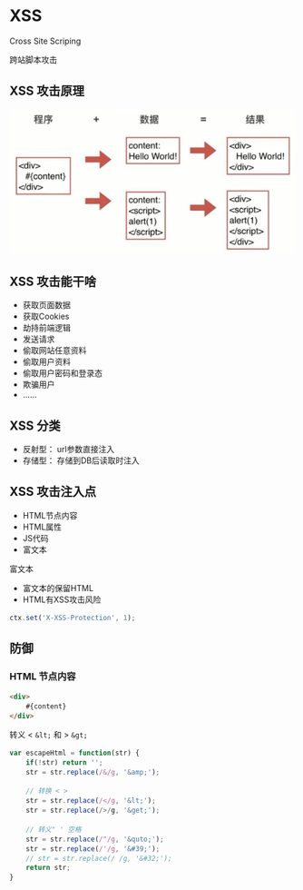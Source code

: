# XSS

Cross Site Scriping

跨站脚本攻击


## XSS 攻击原理

![0301.png](./img/0301.png)


## XSS 攻击能干啥

- 获取页面数据
- 获取Cookies
- 劫持前端逻辑
- 发送请求
- 偷取网站任意资料
- 偷取用户资料
- 偷取用户密码和登录态
- 欺骗用户
- ......


## XSS 分类

- 反射型： url参数直接注入
- 存储型： 存储到DB后读取时注入


## XSS 攻击注入点

- HTML节点内容
- HTML属性
- JS代码
- 富文本


富文本
- 富文本的保留HTML
- HTML有XSS攻击风险

```js
ctx.set('X-XSS-Protection', 1);
```


## 防御

### HTML 节点内容


```html
<div>
    #{content}
</div>
```


转义 < `&lt;` 和 > `&gt;`

```js
var escapeHtml = function(str) {
    if(!str) return '';
    str = str.replace(/&/g, '&amp;');

    // 转换 < > 
    str = str.replace(/</g, '&lt;');
    str = str.replace(/>/g, '&get;');

    // 转义" ' 空格
    str = str.replace(/"/g, '&quto;');
    str = str.replace(/'/g, '&#39;');
    // str = str.replace(/ /g, '&#32;');
    return str;
}
```




